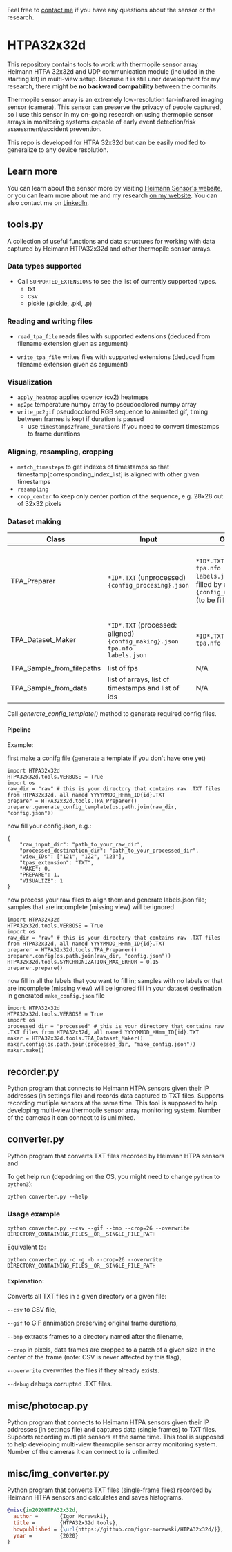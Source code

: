 Feel free to [contact me](https://www.linkedin.com/in/igor-morawski/) if you have any questions about the sensor or the research.

# HTPA32x32d 

This repository contains tools to work with thermopile sensor array Heimann HTPA 32x32d and UDP communication module (included in the starting kit) in multi-view setup. Because it is still uner development for my research, there might be **no backward compability** between the commits.

Thermopile sensor array is an extremely low-resolution far-infrared imaging sensor (camera). This sensor can preserve the privacy of people captured, so I use this sensor in my on-going research on using thermopile sensor arrays in monitoring systems capable of early event detection/risk assessment/accident prevention.

This repo is developed for HTPA 32x32d but can be easily modifed to generalize to any device resolution.
## Learn more
You can learn about the sensor more by visiting [Heimann Sensor's website](https://www.heimannsensor.com/products_imaging.php), or you can learn more about me and my research [on my website](https://igor-morawski.github.io/). You can also contact me on [LinkedIn](https://www.linkedin.com/in/igor-morawski/).

## tools.py
A collection of useful functions and data structures for working with data captured by Heimann HTPA32x32d and other thermopile sensor arrays. 

### Data types supported
* Call `SUPPORTED_EXTENSIONS` to see the list of currently supported types.
  * txt
  * csv
  * pickle (.pickle, .pkl, .p)

### Reading and writing files
* `read_tpa_file` reads files with supported extensions (deduced from filename extension given as argument)

* `write_tpa_file`  writes files with supported extensions (deduced from filename extension given as argument)

### Visualization
* `apply_heatmap` applies opencv (cv2) heatmaps
* `np2pc` temperature numpy array to pseudocolored numpy array 
* `write_pc2gif` pseudocolored RGB sequence to animated gif, timing between frames is kept if duration is passed 
  * use `timestamps2frame_durations` if you need to convert timestamps to frame durations
  
### Aligning, resampling, cropping
* `match_timesteps` to get indexes of timestamps so that timestamp\[corresponding_index_list\] is aligned with other given timestamps
* `resampling`
* `crop_center` to keep only center portion of the sequence, e.g. 28x28 out of 32x32 pixels

### Dataset making

  Class  | Input | Output | Remarks
------------- | ------------- | ------------- | -------------
TPA_Preparer  | `*ID*.TXT` (unprocessed) <br> `{config_procesing}.json`| `*ID*.TXT` <br> `tpa.nfo` <br> `labels.json` (to be filled by user) <br> `{config_making}.json` (to be filled by user) | unproceesed sequences → aligned sequences and labels file (to be filled by user before making dataset) <br>  filtering out samples that miss views (incomplete sequences) <br> - aligning sequences <br> - set HTPA32x32d.tools.SYNCHRONIZATION_MAX_ERROR in [s] that you're willing to tollerate
TPA_Dataset_Maker  | `*ID*.TXT` (processed: aligned) <br> `{config_making}.json` <br> `tpa.nfo` <br> `labels.json` | `*ID*.TXT` <br> `tpa.nfo` | aligned sequences and labels file (filled by user) → aligned sequences and labels file <br>  - filtering out samples that miss views (incomplete sequences) <br> - filtering out samples that miss a label
TPA_Sample_from_filepaths | list of fps | N/A | N/A 
TPA_Sample_from_data | list of arrays, list of timestamps and list of ids | N/A |  N/A 
Call *generate_config_template()* method to generate required config files. 

#### Pipeline
Example:

first make a conifg file (generate a template if you don't have one yet)
```
import HTPA32x32d
HTPA32x32d.tools.VERBOSE = True
import os
raw_dir = "raw" # this is your directory that contains raw .TXT files from HTPA32x32d, all named YYYYMMDD_HHmm_ID{id}.TXT
preparer = HTPA32x32d.tools.TPA_Preparer()
preparer.generate_config_template(os.path.join(raw_dir, "config.json"))
```
now fill your config.json, e.g.:
```
{
    "raw_input_dir": "path_to_your_raw_dir",
    "processed_destination_dir": "path_to_your_processed_dir",
    "view_IDs": ["121", "122", "123"],
    "tpas_extension": "TXT",
    "MAKE": 0,
    "PREPARE": 1,
    "VISUALIZE": 1
}
```
now process your raw files to align them and generate labels.json file; samples that are incomplete (missing view) will be ignored
```
import HTPA32x32d
HTPA32x32d.tools.VERBOSE = True
import os
raw_dir = "raw" # this is your directory that contains raw .TXT files from HTPA32x32d, all named YYYYMMDD_HHmm_ID{id}.TXT
preparer = HTPA32x32d.tools.TPA_Preparer()
preparer.config(os.path.join(raw_dir, "config.json"))
HTPA32x32d.tools.SYNCHRONIZATION_MAX_ERROR = 0.15
preparer.prepare()
```
now fill in all the labels that you want to fill in; samples with no labels or that are incomplete (missing view) will be ignored
fill in your dataset destination in generated `make_config.json` file 
```
import HTPA32x32d
HTPA32x32d.tools.VERBOSE = True
import os
processed_dir = "processed" # this is your directory that contains raw .TXT files from HTPA32x32d, all named YYYYMMDD_HHmm_ID{id}.TXT
maker = HTPA32x32d.tools.TPA_Dataset_Maker()
maker.config(os.path.join(processed_dir, "make_config.json"))
maker.make()
```
## recorder.py
Python program that connects to Heimann HTPA sensors given their IP addresses (in settings file) and records data captured to TXT files. Supports recording mutliple sensors at the same time. This tool is supposed to help developing multi-view thermopile sensor array monitoring system. Number of the cameras it can connect to is unlimited. 


## converter.py
Python program that converts TXT files recorded by Heimann HTPA sensors and 

To get help run (depedning on the OS, you might need to change `python` to `python3`):
```
python converter.py --help
```

### Usage example
```
python converter.py --csv --gif --bmp --crop=26 --overwrite DIRECTORY_CONTAINING_FILES__OR__SINGLE_FILE_PATH
```
Equivalent to:
```
python converter.py -c -g -b --crop=26 --overwrite DIRECTORY_CONTAINING_FILES__OR__SINGLE_FILE_PATH
```

#### Explenation:

Converts all TXT files in a given directory or a given file:

`--csv` to CSV file,

`--gif` to GIF annimation preserving original frame durations,

`--bmp` extracts frames to a directory named after the filename, 

`--crop` in pixels, data frames are cropped to a patch of a given size in the center of the frame (note: CSV is never affected by this flag),

`--overwrite` overwrites the files if they already exists.

`--debug` debugs corrupted .TXT files.


## misc/photocap.py
Python program that connects to Heimann HTPA sensors given their IP addresses (in settings file) and captures data (single frames) to TXT files. Supports recording mutliple sensors at the same time. This tool is supposed to help developing multi-view thermopile sensor array monitoring system. Number of the cameras it can connect to is unlimited. 

## misc/img_converter.py
Python program that converts TXT files (single-frame files) recorded by Heimann HTPA sensors and calculates and saves histograms.

```BibTeX
@misc{im2020HTPA32x32d,
  author =       {Igor Morawski},
  title =        {HTPA32x32d tools},
  howpublished = {\url{https://github.com/igor-morawski/HTPA32x32d/}},
  year =         {2020}
}
```
